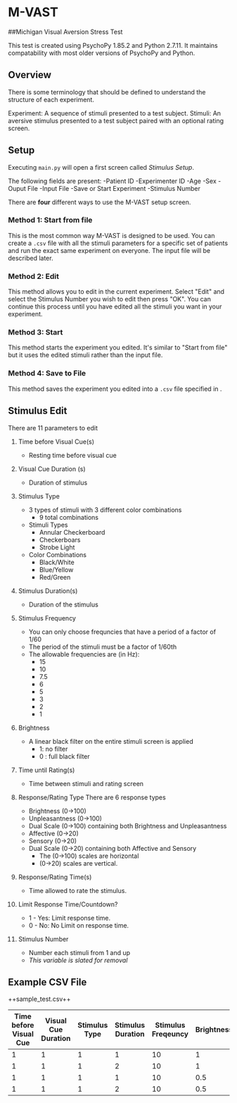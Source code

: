 # M-VAST
##Michigan Visual Aversion Stress Test

This test is created using PsychoPy 1.85.2 and Python 2.7.11. It maintains compatability with most older versions of PsychoPy and Python. 

## **Overview**

There is some terminology that should be defined to understand the structure of each experiment. 

Experiment: A sequence of stimuli presented to a test subject. 
Stimuli: An aversive stimulus presented to a test subject paired with an optional rating screen. 

## **Setup**

Executing `main.py` will open a first screen called *Stimulus Setup*. 

The following fields are present: 
    -Patient ID
    -Experimenter ID
    -Age
    -Sex
    -Ouput File
    -Input File
    -Save or Start Experiment
    -Stimulus Number

There are **four** different ways to use the M-VAST setup screen. 

### **Method 1: Start from file**

This is the most common way M-VAST is designed to be used. You can create a `.csv` file with all the stimuli parameters for a specific set of patients and run the exact same experiment on everyone. 
The input file will be described later. 

### **Method 2: Edit** 

This method allows you to edit <Stimulus Number> in the current experiment. Select "Edit" and select the Stimulus Number you wish to edit then press "OK". 
You can continue this process until you have edited all the stimuli you want in your experiment. 

### **Method 3: Start**

This method starts the experiment you edited.  It's similar to "Start from file" but it uses the edited stimuli rather than the input file. 

### **Method 4: Save to File** 

This method saves the experiment you edited into a `.csv` file specified in <Output File>. 

## **Stimulus Edit**

There are 11 parameters to edit 

1. Time before Visual Cue(s)
    * Resting time before visual cue

1. Visual Cue Duration (s)
    * Duration of stimulus

1. Stimulus Type
    * 3 types of stimuli with 3 different color combinations
        * 9 total combinations
    * Stimuli Types
        * Annular Checkerboard
        * Checkerboars
        * Strobe Light
    * Color Combinations
        * Black/White
        * Blue/Yellow
        * Red/Green

1. Stimulus Duration(s)
    * Duration of the stimulus

1. Stimulus Frequency
    * You can only choose frequncies that have a period of a factor of 1/60
    * The period of the stimuli must be a factor of 1/60th
    * The allowable frequencies are (in Hz):
        * 15
        * 10
        * 7.5
        * 6
        * 5
        * 3
        * 2
        * 1

1. Brightness
    * A linear black filter on the entire stimuli screen is applied
        * 1: no filter
        * 0 : full black filter 

1. Time until Rating(s)
    * Time between stimuli and rating screen

1. Response/Rating Type
There are 6 response types 
    * Brightness (0->100)
    * Unpleasantness (0->100)
    * Dual Scale (0->100) containing both Brightness and Unpleasantness
    * Affective (0->20)
    * Sensory (0->20)
    * Dual Scale (0->20) containing both Affective and Sensory
        * The (0->100) scales are horizontal 
        * (0->20) scales are vertical. 

1.  Response/Rating Time(s)
    * Time allowed to rate the stimulus. 

1.  Limit Response Time/Countdown? 
    * 1 - Yes: Limit response time.
    * 0 - No: No Limit on response time. 

1. Stimulus Number
    * Number each stimuli from 1 and up 
    * *This variable is slated for removal*




## Example CSV File

++sample_test.csv++

Time before Visual Cue | Visual Cue Duration | Stimulus Type | Stimulus Duration | Stimulus Freqeuncy | Brightness | Time until rating | Rating Type | Rating Time | Countdown? | Stimulus Number
--------|--------|--------|--------|--------|--------|--------|--------|--------|--------|--------|
1 | 1 | 1 | 1 | 10 | 1 | 3 | 1 | 10 | 1 | 1 |
1 | 1 | 1 | 2 | 10 | 1 | 2 | 3 | 10 | 1 | 2 |
1 | 1 | 1 | 1 | 10 | 0.5 | 1 | 2 | 10 | 0 | 3 |
1 | 1 | 1 | 2 | 10 | 0.5 | 0 | 4 | 10 | 0 | 4 |


